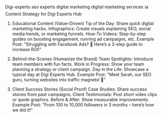  Digi-experts
 seo experts
 digital marketing
 digital marketing services
 📊 Content Strategy for Digi Experts Hub
1. Educational Content (Value-Driven)
Tip of the Day: Share quick digital marketing hacks.
Infographics: Create visuals explaining SEO, social media trends, or marketing funnels.
How-To Videos: Step-by-step guides on boosting engagement, running ad campaigns, etc.
Example Post:
"Struggling with Facebook Ads? 🤔 Here’s a 3-step guide to increase ROI!"

2. Behind-the-Scenes (Humanize the Brand)
Team Spotlights: Introduce team members with fun facts.
Work in Progress: Show your team planning a strategy or client campaign.
Day in the Life: Showcase a typical day at Digi Experts Hub.
Example Post:
"Meet Sarah, our SEO guru, turning websites into traffic magnets! 🚀"

3. Client Success Stories (Social Proof)
Case Studies: Share success stories from past campaigns.
Client Testimonials: Post short video clips or quote graphics.
Before & After: Show measurable improvements.
Example Post:
"From 100 to 10,000 followers in 3 months – here’s how we did it!"

